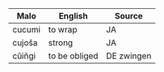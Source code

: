 Malo                    | English          | Source
----------------------- | ---------------- | --------------
cucumi                  | to wrap          | JA
cujoŝa                  | strong           | JA
cŭiñgi                  | to be obliged    | DE zwingen


